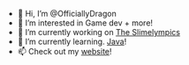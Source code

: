 - 👋 Hi, I’m @OfficiallyDragon
- 👀 I’m interested in Game dev + more!
- 🔭 I’m currently working on [The Slimelympics](https://github.com/officiallydragon/slimelympics)
- 🌱 I’m currently learning. [Java](https://docs.oracle.com/en/java/)!
- 📫 Check out my [website](https://dexterwheatcroft.uk)!

<!--
**OfficiallyDragon/OfficiallyDragon** is a ✨ _special_ ✨ repository because its `README.md` (this file) appears on your GitHub profile.

Here are some ideas to get you started:

- 👯 I’m looking to collaborate on ...
- 🤔 I’m looking for help with ...
- 💬 Ask me about ...
- 📫 How to reach me: ...
- 😄 Pronouns: ...
- ⚡ Fun fact: ...
-->

